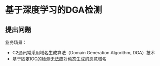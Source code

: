 # 基于深度学习的DGA检测

## 提出问题

业务场景：

-   C2通讯常采用域名生成算法（Domain Generation Algorithm, DGA）技术
-   基于固定IOC的检测无法应对动态生成的恶意域名

